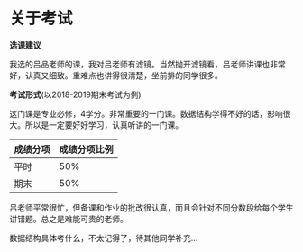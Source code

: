 # 关于考试

**选课建议**

我选的吕品老师的课，我对吕老师有滤镜。当然抛开滤镜看，吕老师讲课也非常好，认真又细致。重难点也讲得很清楚，坐前排的同学很多。

**考试形式**(以2018-2019期末考试为例)

这门课是专业必修，4学分。非常重要的一门课。数据结构学得不好的话，影响很大。所以是一定要好好学习，认真听讲的一门课。

| 成绩分项 | 成绩分项比例 |
| -------- | ------------ |
| 平时     | 50%          |
| 期末     | 50%          |

吕老师平常很忙，但备课和作业的批改很认真，而且会针对不同分数段给每个学生讲错题。总之是难能可贵的老师。

数据结构具体考什么，不太记得了，待其他同学补充...
